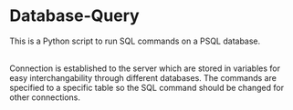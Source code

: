 # Database-Query

This is a Python script to run SQL commands on a PSQL database.<br><br>

Connection is established to the server which are stored in variables for easy interchangability through different databases.
The commands are specified to a specific table so the SQL command should be changed for other connections. 
